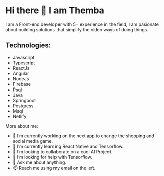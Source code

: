 # Hi there 👋 I am Themba

I am a Front-end developer with 5+ experience in the field, I am pasionate about building solutions that simplify the olden ways of doing things.



## Technologies: 
- Javascript
- Typescript
- ReactJs
- Angular
- NodeJs
- Firebase
- Psql
- Java
- Springboot
- Postgress
- Msql
- Netlify


More about me: 

- 🔭 I’m currently working on the next app to change the shopping and social media game.
- 🌱 I’m currently learning React Native and Tensorflow.
- 👯 I’m looking to collaborate on a cool AI Project.
- 🤔 I’m looking for help with Tensorflow.
- 💬 Ask me about anything.
- 📫 Reach me using my email on the left.
